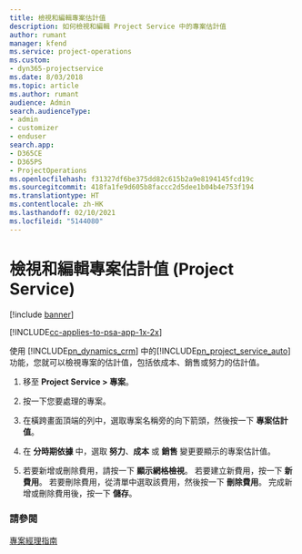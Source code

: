 ```yaml
---
title: 檢視和編輯專案估計值
description: 如何檢視和編輯 Project Service 中的專案估計值
author: rumant
manager: kfend
ms.service: project-operations
ms.custom:
- dyn365-projectservice
ms.date: 8/03/2018
ms.topic: article
ms.author: rumant
audience: Admin
search.audienceType:
- admin
- customizer
- enduser
search.app:
- D365CE
- D365PS
- ProjectOperations
ms.openlocfilehash: f31327df6be375dd82c615b2a9e8194145fcd19c
ms.sourcegitcommit: 418fa1fe9d605b8faccc2d5dee1b04b4e753f194
ms.translationtype: HT
ms.contentlocale: zh-HK
ms.lasthandoff: 02/10/2021
ms.locfileid: "5144080"
---
```

# <a name="view-and-edit-project-estimates-project-service"></a>檢視和編輯專案估計值 (Project Service)

[!include [banner](../includes/psa-now-project-operations.md)]

[!INCLUDE[cc-applies-to-psa-app-1x-2x](../includes/cc-applies-to-psa-app-1x-2x.md)]

使用 [!INCLUDE[pn_dynamics_crm](../includes/pn-dynamics-crm.md)] 中的[!INCLUDE[pn_project_service_auto](../includes/pn-project-service-auto.md)]功能，您就可以檢視專案的估計值，包括依成本、銷售或努力的估計值。  
  
1.  移至 **Project Service > 專案**。  
  
2.  按一下您要處理的專案。  
  
3.  在橫跨畫面頂端的列中，選取專案名稱旁的向下箭頭，然後按一下 **專案估計值**。  
  
4.  在 **分時期依據** 中，選取 **努力**、**成本** 或 **銷售** 變更要顯示的專案估計值。  
  
5.  若要新增或刪除費用，請按一下 **顯示網格檢視**。 若要建立新費用，按一下 **新費用**。 若要刪除費用，從清單中選取該費用，然後按一下 **刪除費用**。 完成新增或刪除費用後，按一下 **儲存**。  
  
### <a name="see-also"></a>請參閱  
 [專案經理指南](../psa/project-manager-guide.md)
